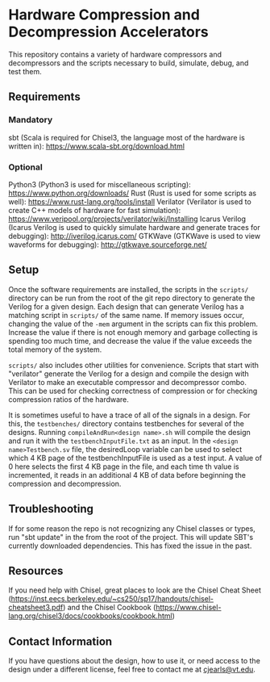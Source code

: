 # Hardware Compression and Decompression Accelerators
This repository contains a variety of hardware compressors and decompressors and the scripts necessary to build, simulate, debug, and test them.

## Requirements
### Mandatory 
sbt (Scala is required for Chisel3, the language most of the hardware is written in): https://www.scala-sbt.org/download.html


### Optional
Python3 (Python3 is used for miscellaneous scripting): https://www.python.org/downloads/
Rust (Rust is used for some scripts as well): https://www.rust-lang.org/tools/install
Verilator (Verilator is used to create C++ models of hardware for fast simulation): https://www.veripool.org/projects/verilator/wiki/Installing
Icarus Verilog (Icarus Verilog is used to quickly simulate hardware and generate traces for debugging): http://iverilog.icarus.com/
GTKWave (GTKWave is used to view waveforms for debugging): http://gtkwave.sourceforge.net/

## Setup
Once the software requirements are installed, the scripts in the ```scripts/``` directory can be run from the root of the git repo directory to generate the Verilog for a given design. Each design that can generate Verilog has a matching script in ```scripts/``` of the same name. If memory issues occur, changing the value of the ```-mem``` argument in the scripts can fix this problem. Increase the value if there is not enough memory and garbage collecting is spending too much time, and decrease the value if the value exceeds the total memory of the system.

 ```scripts/``` also includes other utilities for convenience. Scripts that start with "verilator" generate the Verilog for a design and compile the design with Verilator to make an executable compressor and decompressor combo. This can be used for checking correctness of compression or for checking compression ratios of the hardware.

It is sometimes useful to have a trace of all of the signals in a design. For this, the ```testbenches/``` directory contains testbenches for several of the designs. Running ```compileAndRun<design name>.sh``` will compile the design and run it with the ```testbenchInputFile.txt``` as an input. In the ```<design name>Testbench.sv``` file, the desiredLoop variable can be used to select which 4 KB page of the testbenchInputFile is used as a test input. A value of 0 here selects the first 4 KB page in the file, and each time th value is incremented, it reads in an additional 4 KB of data before beginning the compression and decompression.

## Troubleshooting
If for some reason the repo is not recognizing any Chisel classes or types, run "sbt update" in the from the root of the project. This will update SBT's currently downloaded dependencies. This has fixed the issue in the past.

## Resources
If you need help with Chisel, great places to look are the Chisel Cheat Sheet (https://inst.eecs.berkeley.edu/~cs250/sp17/handouts/chisel-cheatsheet3.pdf) and the Chisel Cookbook (https://www.chisel-lang.org/chisel3/docs/cookbooks/cookbook.html)

## Contact Information
If you have questions about the design, how to use it, or need access to the design under a different license, feel free to contact me at cjearls@vt.edu.